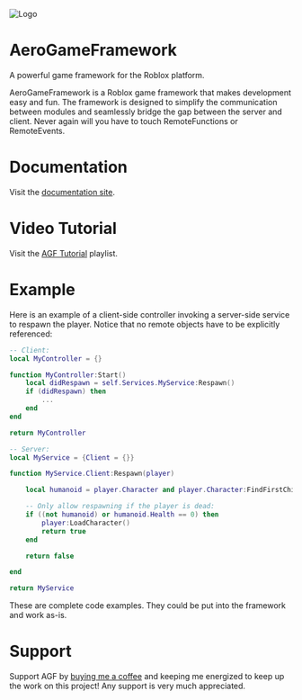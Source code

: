 ![Logo](/imgs/logo_github_readme.png)

# AeroGameFramework
A powerful game framework for the Roblox platform.

AeroGameFramework is a Roblox game framework that makes development easy and fun. The framework is designed to simplify the communication between modules and seamlessly bridge the gap between the server and client. Never again will you have to touch RemoteFunctions or RemoteEvents.

# Documentation
Visit the [documentation site](https://sleitnick.github.io/AeroGameFramework).

# Video Tutorial
Visit the [AGF Tutorial](https://www.youtube.com/watch?v=0T-slvWfYkc&list=PLk3R4TM3pnqvde1cqOIH_bGnCWwMKDqKL) playlist.

# Example

Here is an example of a client-side controller invoking a server-side service to respawn the player. Notice that no remote objects have to be explicitly referenced:

```lua
-- Client:
local MyController = {}

function MyController:Start()
	local didRespawn = self.Services.MyService:Respawn()
	if (didRespawn) then
		...
	end
end

return MyController
```

```lua
-- Server:
local MyService = {Client = {}}

function MyService.Client:Respawn(player)

	local humanoid = player.Character and player.Character:FindFirstChild("Humanoid")

	-- Only allow respawning if the player is dead:
	if ((not humanoid) or humanoid.Health == 0) then
		player:LoadCharacter()
		return true
	end

	return false

end

return MyService
```

These are complete code examples. They could be put into the framework and work as-is.

# Support

Support AGF by [buying me a coffee](https://www.buymeacoffee.com/sleitnick) and keeping me energized to keep up the work on this project! Any support is very much appreciated.